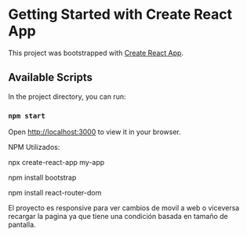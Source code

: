 # Getting Started with Create React App

This project was bootstrapped with [Create React App](https://github.com/facebook/create-react-app).

## Available Scripts

In the project directory, you can run:

### `npm start`

Open [http://localhost:3000](http://localhost:3000) to view it in your browser.


<!-- ------------------------------- -->

NPM Utilizados:

npx create-react-app my-app

npm install bootstrap

npm install react-router-dom

<!-- ------------------------------- -->
El proyecto es responsive para ver cambios de movil a web o viceversa recargar la pagina ya que tiene una condición basada en tamaño de pantalla.




